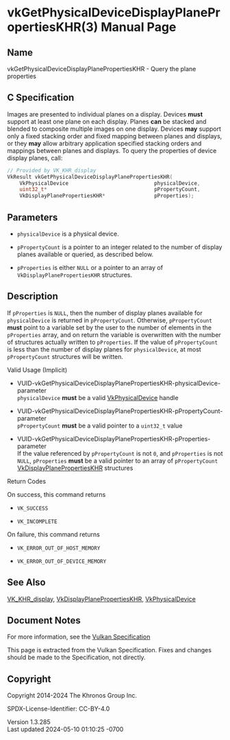 # vkGetPhysicalDeviceDisplayPlanePropertiesKHR(3) Manual Page

## Name

vkGetPhysicalDeviceDisplayPlanePropertiesKHR - Query the plane
properties



## <a href="#_c_specification" class="anchor"></a>C Specification

Images are presented to individual planes on a display. Devices **must**
support at least one plane on each display. Planes **can** be stacked
and blended to composite multiple images on one display. Devices **may**
support only a fixed stacking order and fixed mapping between planes and
displays, or they **may** allow arbitrary application specified stacking
orders and mappings between planes and displays. To query the properties
of device display planes, call:

``` c
// Provided by VK_KHR_display
VkResult vkGetPhysicalDeviceDisplayPlanePropertiesKHR(
    VkPhysicalDevice                            physicalDevice,
    uint32_t*                                   pPropertyCount,
    VkDisplayPlanePropertiesKHR*                pProperties);
```

## <a href="#_parameters" class="anchor"></a>Parameters

- `physicalDevice` is a physical device.

- `pPropertyCount` is a pointer to an integer related to the number of
  display planes available or queried, as described below.

- `pProperties` is either `NULL` or a pointer to an array of
  `VkDisplayPlanePropertiesKHR` structures.

## <a href="#_description" class="anchor"></a>Description

If `pProperties` is `NULL`, then the number of display planes available
for `physicalDevice` is returned in `pPropertyCount`. Otherwise,
`pPropertyCount` **must** point to a variable set by the user to the
number of elements in the `pProperties` array, and on return the
variable is overwritten with the number of structures actually written
to `pProperties`. If the value of `pPropertyCount` is less than the
number of display planes for `physicalDevice`, at most `pPropertyCount`
structures will be written.

Valid Usage (Implicit)

- <a
  href="#VUID-vkGetPhysicalDeviceDisplayPlanePropertiesKHR-physicalDevice-parameter"
  id="VUID-vkGetPhysicalDeviceDisplayPlanePropertiesKHR-physicalDevice-parameter"></a>
  VUID-vkGetPhysicalDeviceDisplayPlanePropertiesKHR-physicalDevice-parameter  
  `physicalDevice` **must** be a valid
  [VkPhysicalDevice](https://registry.khronos.org/vulkan/specs/1.3-extensions/man/html/VkPhysicalDevice.html) handle

- <a
  href="#VUID-vkGetPhysicalDeviceDisplayPlanePropertiesKHR-pPropertyCount-parameter"
  id="VUID-vkGetPhysicalDeviceDisplayPlanePropertiesKHR-pPropertyCount-parameter"></a>
  VUID-vkGetPhysicalDeviceDisplayPlanePropertiesKHR-pPropertyCount-parameter  
  `pPropertyCount` **must** be a valid pointer to a `uint32_t` value

- <a
  href="#VUID-vkGetPhysicalDeviceDisplayPlanePropertiesKHR-pProperties-parameter"
  id="VUID-vkGetPhysicalDeviceDisplayPlanePropertiesKHR-pProperties-parameter"></a>
  VUID-vkGetPhysicalDeviceDisplayPlanePropertiesKHR-pProperties-parameter  
  If the value referenced by `pPropertyCount` is not `0`, and
  `pProperties` is not `NULL`, `pProperties` **must** be a valid pointer
  to an array of `pPropertyCount`
  [VkDisplayPlanePropertiesKHR](https://registry.khronos.org/vulkan/specs/1.3-extensions/man/html/VkDisplayPlanePropertiesKHR.html)
  structures

Return Codes

On success, this command returns  
- `VK_SUCCESS`

- `VK_INCOMPLETE`

On failure, this command returns  
- `VK_ERROR_OUT_OF_HOST_MEMORY`

- `VK_ERROR_OUT_OF_DEVICE_MEMORY`

## <a href="#_see_also" class="anchor"></a>See Also

[VK_KHR_display](https://registry.khronos.org/vulkan/specs/1.3-extensions/man/html/VK_KHR_display.html),
[VkDisplayPlanePropertiesKHR](https://registry.khronos.org/vulkan/specs/1.3-extensions/man/html/VkDisplayPlanePropertiesKHR.html),
[VkPhysicalDevice](https://registry.khronos.org/vulkan/specs/1.3-extensions/man/html/VkPhysicalDevice.html)

## <a href="#_document_notes" class="anchor"></a>Document Notes

For more information, see the <a
href="https://registry.khronos.org/vulkan/specs/1.3-extensions/html/vkspec.html#vkGetPhysicalDeviceDisplayPlanePropertiesKHR"
target="_blank" rel="noopener">Vulkan Specification</a>

This page is extracted from the Vulkan Specification. Fixes and changes
should be made to the Specification, not directly.

## <a href="#_copyright" class="anchor"></a>Copyright

Copyright 2014-2024 The Khronos Group Inc.

SPDX-License-Identifier: CC-BY-4.0

Version 1.3.285  
Last updated 2024-05-10 01:10:25 -0700
